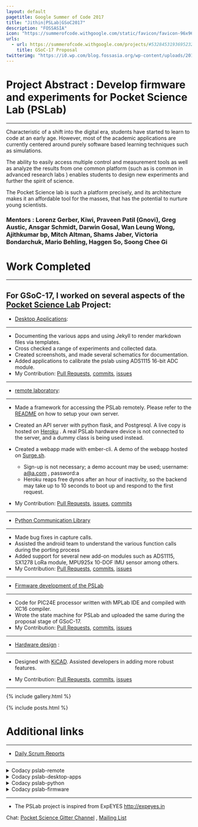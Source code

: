 ```yaml
---
layout: default
pagetitle: Google Summer of Code 2017
title: "Jithin|PSLab|GSoC2017"
description: "FOSSASIA"
icon: "https://summerofcode.withgoogle.com/static/favicon/favicon-96x96.png"
urls:
  - url: https://summerofcode.withgoogle.com/projects/#5328453193695232
    title: GSoC-17 Proposal
twitterimg: "https://i0.wp.com/blog.fossasia.org/wp-content/uploads/2017/07/vlab_cover2.png?resize=825%2C510"
---
```


Project Abstract : Develop firmware and experiments for Pocket Science Lab (PSLab)
===

---

Characteristic of a shift into the digital era, students have started to learn to code at an early age. However, most of the academic applications are currently centered around purely software based learning techniques such as simulations.

The ability to easily access multiple control and measurement tools as well as analyze the results from one common platform (such as is common in advanced research labs ) enables students to design new experiments and further the spirit of science.

The Pocket Science lab is such a platform precisely, and its architecture makes it an affordable tool for the masses, that has the potential to nurture young scientists.

### Mentors : Lorenz Gerber, Kiwi, Praveen Patil (Gnovi), Greg Austic, Ansgar Schmidt, Darwin Gosal, Wan Leung Wong, Ajithkumar bp, Mitch Altman, Shams Jaber, Victoria Bondarchuk, Mario Behling, Haggen So, Soong Chee Gi

Work Completed
===

---

For GSoC-17, I worked on several aspects of the [Pocket Science Lab](https://pslab.fossasia.org) Project:
---

* [Desktop Applications](https://github.com/fossasia/pslab-desktop-apps):
---
  * Documenting the various apps and using Jekyll to render markdown files via templates.
  * Cross checked a range of experiments and collected data.
  * Created screenshots, and made several schematics for documentation.
  * Added applications to calibrate the pslab using ADS1115 16-bit ADC module.  
  * My Contribution: [Pull Requests](https://github.com/fossasia/pslab-desktop-apps/pulls?utf8=%E2%9C%93&q=is%3Apr%20author%3Ajithinbp), [commits](https://github.com/fossasia/pslab-desktop-apps/commits/?author=jithinbp), [issues](https://github.com/fossasia/pslab-desktop-apps/issues/?author=jithinbp)
  ---

* [remote laboratory](https://github.com/fossasia/pslab-remote):
---
  * Made a framework for accessing the PSLab remotely. Please refer to the [README](https://github.com/fossasia/pslab-remote/blob/master/README.md) on how to setup your own server.
  * Created an API server with python flask, and Postgresql. A live copy is hosted on [Heroku](https://pslab-stage.herokuapp.com) . A real PSLab hardware device is not connected to the server, and a dummy class is being used instead.
  * Created a webapp made with ember-cli. A demo of the webapp hosted on [Surge.sh](https://pslab-remote.surge.sh).
    * Sign-up is not necessary; a demo account may be used; username: a@a.com , password:a 
    * Heroku reaps free dynos after an hour of inactivity, so the backend may take up to 10 seconds to boot up and respond to the first request.
  
  * My Contribution: [Pull Requests](https://github.com/fossasia/pslab-remote/pulls?utf8=%E2%9C%93&q=is%3Apr%20author%3Ajithinbp), [issues](https://github.com/fossasia/pslab-hardware/issues?utf8=%E2%9C%93&q=is%3Aissue%20author%3Ajithinbp), [commits](https://github.com/fossasia/pslab-remote/commits/?author=jithinbp)
  ---

* [Python Communication Library](https://github.com/fossasia/pslab-python)
---
  * Made bug fixes in capture calls.
  * Assisted the android team to understand the various function calls during the porting process
  * Added support for several new add-on modules such as ADS1115, SX1278 LoRa module, MPU925x 10-DOF IMU sensor among others.  
  * My Contribution: [Pull Requests](https://github.com/fossasia/pslab-python/pulls?utf8=%E2%9C%93&q=is%3Apr%20author%3Ajithinbp), [commits](https://github.com/fossasia/pslab-python/commits/?author=jithinbp), [issues](https://github.com/fossasia/pslab-python/issues?utf8=%E2%9C%93&q=is%3Aissue%20author%3Ajithinbp)
  ---

* [Firmware development of the PSLab](https://github.com/fossasia/pslab-firmware)
---
  * Code for PIC24E processor written with MPLab IDE and compiled with XC16 compiler.
  * Wrote the state machine for PSLab and uploaded the same during the proposal stage of GSoC-17.
  * My Contribution: [Pull Requests](https://github.com/fossasia/pslab-firmware/pulls?utf8=%E2%9C%93&q=is%3Apr%20author%3Ajithinbp), [commits](https://github.com/fossasia/pslab-firmware/commits/master?author=jithinbp), [issues](https://github.com/fossasia/pslab-firmware/issues/?author=jithinbp)
  ---

* [Hardware design](https://github.com/fossasia/pslab-hardware) :
---
  * Designed with [KiCAD](http://kicad-pcb.org/). Assisted developers in adding more robust features.

  * My Contribution: [Pull Requests](https://github.com/fossasia/pslab-hardware/pulls?utf8=%E2%9C%93&q=is%3Apr%20author%3Ajithinbp), [commits](https://github.com/fossasia/pslab-hardware/commits/?author=jithinbp), [issues](https://github.com/fossasia/pslab-hardware/issues/?author=jithinbp)
  ---



{% include gallery.html %}

{% include posts.html %}

Additional links
===

---

+ [Daily Scrum Reports](https://groups.google.com/forum/#!searchin/pslab-fossasia/subject$3Ajithin%7Csort:date)
---

<details>
  <summary>Codacy pslab-remote</summary>
  <img src="../images/codacy_remote.png" alt="avatar">
</details>
<details>
  <summary>Codacy pslab-desktop-apps</summary>
  <img src="../images/codacy_desktop.png" alt="avatar">
</details>
<details>
  <summary>Codacy pslab-python</summary>
  <img src="../images/codacy_python.png" alt="avatar">
</details>
<details>
  <summary>Codacy pslab-firmware</summary>
  <img src="../images/codacy_firmware.png" alt="avatar">
</details>


----

+ The PSLab project is inspired from ExpEYES  <http://expeyes.in>

Chat: [Pocket Science Gitter Channel](https://gitter.im/fossasia/pslab) ,  [Mailing List](https://groups.google.com/forum/#!forum/pslab-fossasia)


